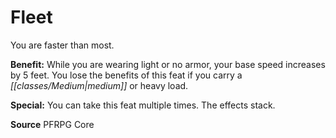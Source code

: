 ﻿---
cssclass: [feats]

---
# Fleet

You are faster than most.

**Benefit:** While you are wearing light or no armor, your base speed increases by 5 feet. You lose the benefits of this feat if you carry a _[[classes/Medium|medium]]_ or heavy load.

**Special:** You can take this feat multiple times. The effects stack.

**Source** PFRPG Core